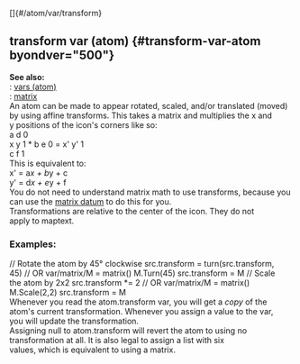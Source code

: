 []{#/atom/var/transform}    
## transform var (atom) {#transform-var-atom byondver="500"}    
**See also:**    
:   [vars (atom)](/ref/atom/var.md)    
:   [matrix](/ref/matrix.md)    
An atom can be made to appear rotated, scaled, and/or translated (moved)    
by using affine transforms. This takes a matrix and multiplies the x and    
y positions of the icon\'s corners like so:    
              a d 0    
    x y 1  *  b e 0  =  x' y' 1    
              c f 1    
This is equivalent to:    
    x' = a*x + b*y + c    
    y' = d*x + e*y + f    
You do not need to understand matrix math to use transforms, because you    
can use the [matrix datum](/ref/matrix.md) to do this for you.    
Transformations are relative to the center of the icon. They do not    
apply to maptext.    
### Examples:    
// Rotate the atom by 45° clockwise src.transform = turn(src.transform,    
45) // OR var/matrix/M = matrix() M.Turn(45) src.transform = M // Scale    
the atom by 2x2 src.transform \*= 2 // OR var/matrix/M = matrix()    
M.Scale(2,2) src.transform = M    
Whenever you read the atom.transform var, you will get a *copy* of the    
atom\'s current transformation. Whenever you assign a value to the var,    
you will update the transformation.    
Assigning null to atom.transform will revert the atom to using no    
transformation at all. It is also legal to assign a list with six    
values, which is equivalent to using a matrix.  